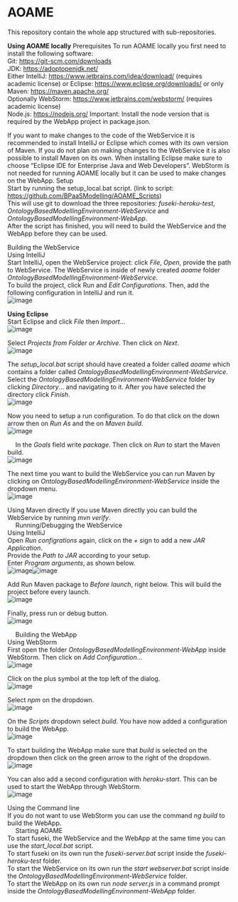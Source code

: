 # AOAME
This repository contain the whole app structured with sub-repositories. 

**Using AOAME locally**
Prerequisites
To run AOAME locally you first need to install the following software:  
Git: https://git-scm.com/downloads  
JDK: https://adoptopenjdk.net/  
Either IntelliJ: https://www.jetbrains.com/idea/download/ (requires academic license)
or Eclipse: https://www.eclipse.org/downloads/ or only Maven: https://maven.apache.org/  
Optionally WebStorm: https://www.jetbrains.com/webstorm/ (requires academic license)  
Node.js: https://nodejs.org/
Important: Install the node version that is required by the WebApp project in package.json.
 
If you want to make changes to the code of the WebService it is recommended to install IntelliJ or Eclipse which comes with its own version of Maven. If you do not plan on making changes to the WebService it is also possible to install Maven on its own.
When installing Eclipse make sure to choose “Eclipse IDE for Enterprise Java and Web Developers”.
WebStorm is not needed for running AOAME locally but it can be used to make changes on the WebApp.
Setup  
Start by running the setup_local.bat script.
(link to script: https://github.com/BPaaSModelling/AOAME_Scripts)  
This will use git to download the three repositories: _fuseki-heroku-test_, _OntologyBasedModellingEnvironment-WebService_ and _OntologyBasedModellingEnvironment-WebApp_.  
After the script has finished, you will need to build the WebService and the WebApp before they can be used.  
  
Building the WebService  
Using IntelliJ  
Start IntelliJ, open the WebService project: click _File_, _Open_, provide the path to WebService. The WebService is inside of newly created _aoame_ folder _OntologyBasedModellingEnvironment-WebService_.  
To build the project, click Run and _Edit Configurations_. Then, add the following configuration in IntelliJ and run it.  
![image](https://github.com/BPaaSModelling/AOAME/assets/18686110/3aadbba3-c726-4a23-a6fb-180bb8b933d4)  

 
**Using Eclipse**  
Start Eclipse and click _File_ then _Import_…   
![image](https://github.com/BPaaSModelling/AOAME/assets/18686110/be0be20d-5b7e-47a5-9974-407d07cd7791)  


Select _Projects from Folder or Archive_. Then click on _Next_.  
![image](https://github.com/BPaaSModelling/AOAME/assets/18686110/d6aad423-12fc-485f-8d2f-df780ed55a94)  

The _setup_local.bat_ script should have created a folder called _aoame_ which contains a folder called _OntologyBasedModellingEnvironment-WebService_. Select the _OntologyBasedModellingEnvironment-WebService_ folder by clicking _Directory_… and navigating to it.
After you have selected the directory click _Finish_.  
![image](https://github.com/BPaaSModelling/AOAME/assets/18686110/7d790bea-854d-40d3-a6ec-629250c1275f)  

Now you need to setup a run configuration. To do that click on the down arrow then on _Run As_ and the on _Maven build_.  
![image](https://github.com/BPaaSModelling/AOAME/assets/18686110/8968a4d0-f97a-47a8-9973-75f61f1e5118)  

 
In the _Goals_ field write _package_. Then click on _Run_ to start the Maven build.  
![image](https://github.com/BPaaSModelling/AOAME/assets/18686110/02816d54-429c-468b-812e-ef4f79463c25)  

The next time you want to build the WebService you can run Maven by clicking on _OntologyBasedModellingEnvironment-WebService_ inside the dropdown menu.  
![image](https://github.com/BPaaSModelling/AOAME/assets/18686110/c749bb25-1f75-4ac0-945c-f4912aef1e9e)  

Using Maven directly
If you use Maven directly you can build the WebService by running _mvn verify_.  
 
Running/Debugging the WebService  
Using IntelliJ  
Open _Run configrations_ again, click on the _+_ sign to add a new _JAR Application_.  
Provide the _Path to JAR_ according to your setup.  
Enter _Program arguments_, as shown below.  
![image](https://github.com/BPaaSModelling/AOAME/assets/18686110/e25d8a94-11cc-41fb-b435-e07aeb963105)![image](https://github.com/BPaaSModelling/AOAME/assets/18686110/61331218-80d7-4e76-a8d3-56df0da59e47)  

Add Run Maven package to _Before launch_, right below. This will build the project before every launch.  
![image](https://github.com/BPaaSModelling/AOAME/assets/18686110/3fb01650-ee0f-45c0-b3a2-6f2ab4e88ac1)  

Finally, press run or debug button.  
![image](https://github.com/BPaaSModelling/AOAME/assets/18686110/f78f289d-cce8-4e83-a816-f0139a769e6f)  

 
Building the WebApp  
Using WebStorm  
First open the folder _OntologyBasedModellingEnvironment-WebApp_ inside WebStorm. Then click on _Add Configuration_…  
![image](https://github.com/BPaaSModelling/AOAME/assets/18686110/3e7c550b-8165-4733-aaa7-a88663a477ea)  

Click on the plus symbol at the top left of the dialog.  
![image](https://github.com/BPaaSModelling/AOAME/assets/18686110/40a2a21d-f63f-472d-bd2a-a8e4b59d43ba)  

Select _npm_ on the dropdown.  
![image](https://github.com/BPaaSModelling/AOAME/assets/18686110/3271c84e-fcad-4d27-a158-d7d55baf5d51)  

On the _Scripts_ dropdown select _build_. You have now added a configuration to build the WebApp.  
![image](https://github.com/BPaaSModelling/AOAME/assets/18686110/6465ae00-00e9-46b4-82e6-0d7df08d69e7)  

To start building the WebApp make sure that _build_ is selected on the dropdown then click on the green arrow to the right of the dropdown.  
![image](https://github.com/BPaaSModelling/AOAME/assets/18686110/2c6f4d92-4463-4228-8491-383921087a79)  

You can also add a second configuration with _heroku-start_. This can be used to start the WebApp through WebStorm.  
![image](https://github.com/BPaaSModelling/AOAME/assets/18686110/330aab2f-70aa-4bc7-9960-e29c01eec2f3)  

Using the Command line  
If you do not want to use WebStorm you can use the command _ng build_ to build the WebApp.  
 
Starting AOAME  
To start fuseki, the WebService and the WebApp at the same time you can use the _start_local.bat_ script.  
To start fuseki on its own run the _fuseki-server.bat_ script inside the _fuseki-heroku-test_ folder.  
To start the WebService on its own run the _start webserver.bat_ script inside the _OntologyBasedModellingEnvironment-WebService_ folder.  
To start the WebApp on its own run _node server.js_ in a command prompt inside the _OntologyBasedModellingEnvironment-WebApp_ folder.  

